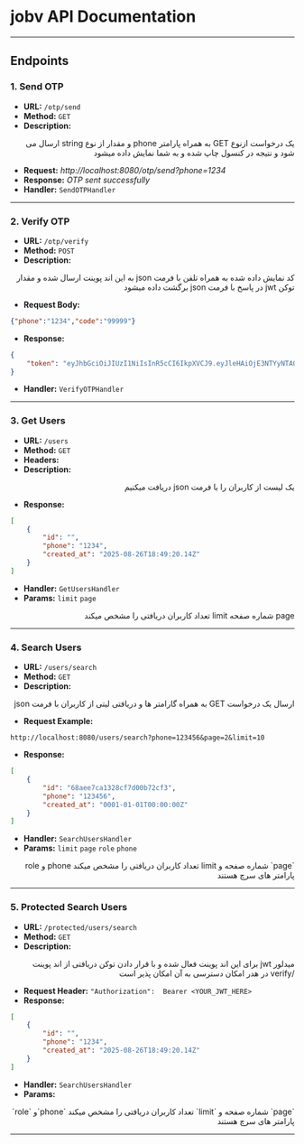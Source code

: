 
# jobv API Documentation


---

## Endpoints

### 1. Send OTP

- **URL:** `/otp/send`
- **Method:** `GET`
- **Description:** 
<div dir=rtl>
یک درخواست ازنوع GET به همراه پارامتر phone و مقدار از نوع string ارسال می شود و نتیجه در کنسول چاپ شده و به شما نمایش داده میشود
</div >

- **Request:** *http://localhost:8080/otp/send?phone=1234*
- **Response:** *OTP sent successfully*
- **Handler:** `SendOTPHandler`

---

### 2. Verify OTP

- **URL:** `/otp/verify`
- **Method:** `POST`
- **Description:**
<div dir=rtl>
 کد نمایش داده شده به همراه تلفن با فرمت json به این اند پوینت ارسال شده و مقدار توکن jwt در پاسخ با فرمت json برگشت داده میشود
</div>

- **Request Body:** 
```json
{"phone":"1234","code":"99999"}
```
- **Response:** 
```json
{
    "token": "eyJhbGciOiJIUzI1NiIsInR5cCI6IkpXVCJ9.eyJleHAiOjE3NTYyNTA0NjUsInJvbGUiOiJ1c2VyIiwidWlkIjoiIn0.HgBTZKf9IixHmSpnlyFSOE4M5FJ7Rv-JmLMWDTwIVGY"
}
```
- **Handler:** `VerifyOTPHandler`

---

### 3. Get Users

- **URL:** `/users`
- **Method:** `GET`
- **Headers:** 
- **Description:** 
<div dir=rtl>
 یک لیست از کاربران را با فرمت json دریافت میکنیم
</div>

- **Response:** 
```json
[
    {
        "id": "",
        "phone": "1234",
        "created_at": "2025-08-26T18:49:20.14Z"
    }
]

```
- **Handler:** `GetUsersHandler`
- **Params:**
    ``limit`` 
    ``page``
<div dir=rtl>
 page
 شماره صفحه 
 limit تعداد کاربران دریافتی را مشخص میکند
</div>

---

### 4. Search Users

- **URL:** `/users/search`
- **Method:** `GET`
- **Description:** 
<div dir=rtl>
ارسال یک درخواست GET به همراه گارامتر ها و دریافتی لیتی از کاربران با فرمت json
</div>

- **Request Example:**
 ```crul
http://localhost:8080/users/search?phone=123456&page=2&limit=10
```
- **Response:** 
```json
[
    {
        "id": "68aee7ca1328cf7d00b72cf3",
        "phone": "123456",
        "created_at": "0001-01-01T00:00:00Z"
    }
]
```
- **Handler:** `SearchUsersHandler`
- **Params:**
     ``limit`` 
    ``page``
    ``role`` 
    ``phone``

 <div dir=rtl>
  `page` شماره صفحه و limit تعداد کاربران دریافتی را مشخص میکند phone و role پارامتر های سرچ هستند
  </div>

---

### 5. Protected Search Users

- **URL:** `/protected/users/search`
- **Method:** `GET`
- **Description:** 
<div dir=rtl>
میدلور jwt برای این اند پوینت فعال شده و با قرار دادن توکن دریافتی از اند پوینت /verify در هدر امکان دسترسی به آن امکان پذیر است
</div>

- **Request Header:** `"Authorization":  Bearer <YOUR_JWT_HERE>`
- **Response:** 
```json
[
    {
        "id": "",
        "phone": "1234",
        "created_at": "2025-08-26T18:49:20.14Z"
    }
]
```
- **Handler:** `SearchUsersHandler`
- **Params:** 

 <div dir=rtl>
 `page` شماره صفحه و `limit` تعداد کاربران دریافتی را مشخص میکند `phone`و `role` پارامتر های سرچ هستند
 </div>

---
